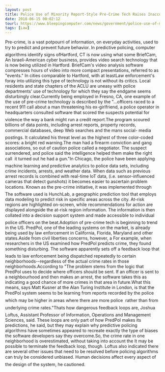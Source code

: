 ```yaml
---
layout: post
title: Police Use of Minority Report-Style Pre-Crime Tech Raises Inaccuracy Concerns
date: 2018-06-15 00:02:12
tourl: https://www.bleepingcomputer.com/news/government/police-use-of-minority-report-style-pre-crime-tech-raises-inaccuracy-concerns/
tags: [Law]
---
```

Pre-crime, is a vast potpourri of information, on everyday activities, used to try to predict and prevent future behavior. In predictive policing, computer algorithms identify signs ofHartford, CT is now using what some BriefCam, An Israeli-American cyber business, provides video search technology that is now being utilized in Hartford. BriefCam's video analysis software compresses hours of video into more compact presentations, referred to as "events." In cities comparable to Hartford, with at leastLaw enforcement's foray into utilizing this type of technology is not without its critics. Local residents and state chapters of the ACLU are uneasy with police departments' use of technology for which they say the endgame seems disturbingly clear.Currently being employed in Fresno, CA, one example of the use of pre-crime technology is described by the "...officers raced to a recent 911 call about a man threatening his ex-girlfriend, a police operator in headquarters consulted software that scored the suspects potential for violence the way a bank might run a credit report.The program scoured billions of data points, including arrest reports, property records, commercial databases, deep Web searches and the mans social- media postings. It calculated his threat level as the highest of three color-coded scores: a bright red warning.The man had a firearm conviction and gang associations, so out of caution police called a negotiator. The suspect surrendered, and police said the intelligence helped them make the right call  it turned out he had a gun."In Chicago, the police have been applying machine learning and predictive analytics to police data sets, including crime incidents, arrests, and weather data. When data such as previous arrest records is combined with real-time IoT data, (i.e. sensor-influenced cameras that detect gunshots) it becomes easier to ascertain problem locations. Known as the pre-crime initiative, it was implemented through The software used is HunchLab, a geographic prediction tool that employs data modeling to predict risk in specific areas across the city. At-risk regions are highlighted on-screen, while recommendations for action are displayed alongside the at-risk region information. The information is then collated into a decision support system and made accessible to individual police officers on the beat.Adoption of pre-crime tech is beginning to trend in the US. PredPol, one of the leading systems on the market, is already being used by law enforcement in California, Florida, Maryland and other states.Aside from civil liberties concerns, however, a For example, when researchers in the US examined how PredPol predicts crime, they found something disturbing. The software apparently sets off a feedback loop that leads to law enforcement being dispatched repeatedly to certain neighborhoods--regardless of the actual crime rates in those neighborhoods.According to "The problem stems from the logic that PredPol uses to decide where officers should be sent. If an officer is sent to a neighbourhood and then makes an arrest, the software takes this as indicating a good chance of more crimes in that area in future.What this means, says Matt Kusner at the Alan Turing Institute in London, is that the PredPol system seems to be learning from reports recorded by the police  which may be higher in areas where there are more police  rather than from underlying crime rates."Thats how dangerous feedback loops are, Joshua Loftus, Assistant Professor of Information, Operations and Management Sciences, said. These loops are only part of how PredPol makes its predictions, he said, but they may explain why predictive policing algorithms have sometimes appeared to recreate exactly the type of biases the software developers say they overcome.So, the crime rate in one neighborhood is overestimated, without taking into account the It may be possible to terminate the feedback loop, though. Loftus also indicated there are several other issues that need to be resolved before policing algorithms can truly be considered unbiased. Human decisions affect every aspect of the design of the system, he cautioned.